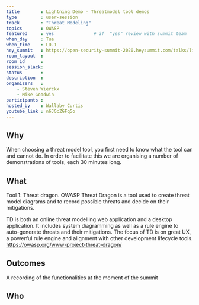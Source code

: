 ```yaml
---
title        : Lightning Demo - Threatmodel tool demos  
type         : user-session
track        : "Threat Modeling"
topics       : OWASP
featured     : yes               # if  "yes" review with summit team
when_day     : Tue
when_time    : LD-1
hey_summit   : https://open-security-summit-2020.heysummit.com/talks/lightning-demo-threatmodel-tool-demos-1pm-bst/
room_layout  :
room_id      : 
session_slack: 
status       : 
description  : 
organizers   :
    - Steven Wierckx
    - Mike Goodwin
participants :
hosted_by    : Wallaby Curtis
youtube_link : n6JGcZGFq5o
---
```


## Why
When choosing a threat model tool, you first need to know what the tool can and cannot do. In order to facilitate this we are organising a number of demonstrations of tools, each 30 minutes long.

## What
Tool 1: Threat dragon.
OWASP Threat Dragon is a tool used to create threat model diagrams and to record possible threats and decide on their mitigations.

TD is both an online threat modelling web application and a desktop application. It includes system diagramming as well as a rule engine to auto-generate threats and their mitigations. The focus of TD is on great UX, a powerful rule engine and alignment with other development lifecycle tools.
https://owasp.org/www-project-threat-dragon/

## Outcomes
A recording of the functionalities at the moment of the summit

## Who

